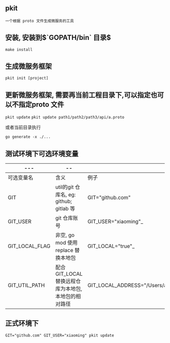 ## pkit

`一个根据 proto 文件生成微服务的工具`

## 安装, 安装到$`GOPATH/bin` 目录$

`make install`

## 生成微服务框架

`pkit init [project]`

## 更新微服务框架, 需要再当前工程目录下,可以指定也可以不指定proto 文件

`pkit update`
`pkit update path1/path2/path3/api/a.proto`

或者当前目录执行

`go generate -x ./...`

## 测试环境下可选环境变量

| ---               | --                               |                                              |
| ----------------- | -------------------------------- | -------------------------------------------- |
| 可选变量名         | 含义                               | 例子                                           |
| GIT               | util的git 仓库名, eg: github; gitlab 等    | GIT="github.com"                             |
| GIT_USER          | git 仓库账号                         | GIT_USER="xiaoming"_                         |
| GIT_LOCAL_FLAG    | 非空, go mod 使用 replace 替换本地包      | GIT_LOCAL="true"_                            |
| GIT_UTIL_PATH     | 配合 GIT_LOCAL替换远程仓库为本地包, 本地包的相对路径 | GIT_LOCAL_ADDRESS="/Users/admin/myPproject_" |

## 正式环境下

`GIT="github.com" GIT_USER="xiaoming" pkit update`
